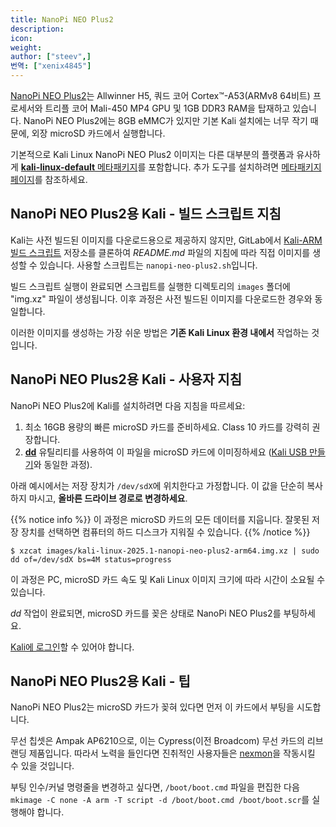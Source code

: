 ```yaml
---
title: NanoPi NEO Plus2
description:
icon:
weight:
author: ["steev",]
번역: ["xenix4845"]
---
```


[NanoPi NEO Plus2](http://nanopi.io/nanopi-neo-plus2.html)는 Allwinner H5, 쿼드 코어 Cortex™-A53(ARMv8 64비트) 프로세서와 트리플 코어 Mali-450 MP4 GPU 및 1GB DDR3 RAM을 탑재하고 있습니다. NanoPi NEO Plus2에는 8GB eMMC가 있지만 기본 Kali 설치에는 너무 작기 때문에, 외장 microSD 카드에서 실행합니다.

기본적으로 Kali Linux NanoPi NEO Plus2 이미지는 다른 대부분의 플랫폼과 유사하게 [**kali-linux-default** 메타패키지](/docs/general-use/metapackages/)를 포함합니다. 추가 도구를 설치하려면 [메타패키지 페이지](/docs/general-use/metapackages/)를 참조하세요.

<!--
## Kali on NanoPi NEO Plus2 microSD card - User Instructions

If you're unfamiliar with the details of [downloading and validating a Kali Linux image](/docs/introduction/download-official-kali-linux-images/), or for [using that image to create a bootable device](/docs/usb/live-usb-install-with-windows/), it's strongly recommended that you refer to the more detailed procedures described in the specific articles on those subjects.

To install a pre-built image of the standard build of Kali Linux on your NanoPi NEO Plus2, follow these instructions:

1. Get a fast microSD card with at least 16GB capacity. Class 10 cards are highly recommended.
2. Download _and validate_ the `Kali NanoPi NEO Plus2` image from the [downloads](/get-kali/) area. The process for validating an image is described in more detail on [Downloading Kali Linux](/docs/introduction/download-official-kali-linux-images/).
3. Use the **[dd](https://manpages.debian.org/testing/coreutils/dd.1.en.html)** utility to image this file to your microSD card (same process as [making a Kali USB](/docs/usb/live-usb-install-with-windows/).

In our example, we assume the storage device is located at `/dev/sdX`. Do _not_ simply copy these value, **change this to the correct drive path**.

{{% notice info %}}
This process will wipe out your microSD card. If you choose the wrong storage device, you may wipe out your computers hard disk.
{{% /notice %}}

```console
$ xzcat kali-linux-2025.1-nanopi-neo-plus2-arm64.img.xz | sudo dd of=/dev/sdX bs=4M status=progress
```

This process can take a while, depending on your PC, your microSD card's speed, and the size of the Kali Linux image.

Once the _dd_ operation is complete, boot up the NanoPi NEO Plus2 with the microSD card plugged in.

You should be able to [log in to Kali](/docs/introduction/default-credentials/).

## Kali on the NanoPi NEO Plus2 - Tips

The NanoPi NEO Plus2 will attempt to boot from the microSD card first if one is plugged in.

The wireless chipset is an Ampak AP6210, which is a rebranded Cypress (formerly Broadcom) Wireless card, so enterprising users may be able to get [nexmon](https://github.com/seemoo-lab/nexmon) working, if the work was put in.

If you want to change boot arguments/the kernel command line, you will need to edit the `/boot/boot.cmd` file, and then run `mkimage -C none -A arm -T script -d /boot/boot.cmd /boot/boot.scr`.

## Kali on NanoPi NEO Plus2 - Image Customization

If you want to customize the Kali NanoPi NEO Plus2 image, including changes to the [packages](/docs/general-use/metapackages/) being installed, changing the [desktop environment](/docs/general-use/switching-desktop-environments/), increasing or decreasing the image file size or generally being adventurous, check out the [Kali-ARM Build-Scripts](https://gitlab.com/kalilinux/build-scripts/kali-arm) repository on GitLab, and follow the _README.md_ file's instructions. The script to use is `nanopi-neo-plus2.sh`.
-->

## NanoPi NEO Plus2용 Kali - 빌드 스크립트 지침

Kali는 사전 빌드된 이미지를 다운로드용으로 제공하지 않지만, GitLab에서 [Kali-ARM 빌드 스크립트](https://gitlab.com/kalilinux/build-scripts/kali-arm) 저장소를 클론하여 _README.md_ 파일의 지침에 따라 직접 이미지를 생성할 수 있습니다. 사용할 스크립트는 `nanopi-neo-plus2.sh`입니다.

빌드 스크립트 실행이 완료되면 스크립트를 실행한 디렉토리의 `images` 폴더에 "img.xz" 파일이 생성됩니다. 이후 과정은 사전 빌드된 이미지를 다운로드한 경우와 동일합니다.

이러한 이미지를 생성하는 가장 쉬운 방법은 **기존 Kali Linux 환경 내에서** 작업하는 것입니다.

## NanoPi NEO Plus2용 Kali - 사용자 지침

NanoPi NEO Plus2에 Kali를 설치하려면 다음 지침을 따르세요:

1. 최소 16GB 용량의 빠른 microSD 카드를 준비하세요. Class 10 카드를 강력히 권장합니다.
2. **[dd](https://manpages.debian.org/testing/coreutils/dd.1.en.html)** 유틸리티를 사용하여 이 파일을 microSD 카드에 이미징하세요 ([Kali USB 만들기](/docs/usb/live-usb-install-with-windows/)와 동일한 과정).

아래 예시에서는 저장 장치가 `/dev/sdX`에 위치한다고 가정합니다. 이 값을 단순히 복사하지 마시고, **올바른 드라이브 경로로 변경하세요**.

{{% notice info %}}
이 과정은 microSD 카드의 모든 데이터를 지웁니다. 잘못된 저장 장치를 선택하면 컴퓨터의 하드 디스크가 지워질 수 있습니다.
{{% /notice %}}

```console
$ xzcat images/kali-linux-2025.1-nanopi-neo-plus2-arm64.img.xz | sudo dd of=/dev/sdX bs=4M status=progress
```

이 과정은 PC, microSD 카드 속도 및 Kali Linux 이미지 크기에 따라 시간이 소요될 수 있습니다.

_dd_ 작업이 완료되면, microSD 카드를 꽂은 상태로 NanoPi NEO Plus2를 부팅하세요.

[Kali에 로그인](/docs/introduction/default-credentials/)할 수 있어야 합니다.

## NanoPi NEO Plus2용 Kali - 팁

NanoPi NEO Plus2는 microSD 카드가 꽂혀 있다면 먼저 이 카드에서 부팅을 시도합니다.

무선 칩셋은 Ampak AP6210으로, 이는 Cypress(이전 Broadcom) 무선 카드의 리브랜딩 제품입니다. 따라서 노력을 들인다면 진취적인 사용자들은 [nexmon](https://github.com/seemoo-lab/nexmon)을 작동시킬 수 있을 것입니다.

부팅 인수/커널 명령줄을 변경하고 싶다면, `/boot/boot.cmd` 파일을 편집한 다음 `mkimage -C none -A arm -T script -d /boot/boot.cmd /boot/boot.scr`를 실행해야 합니다.
